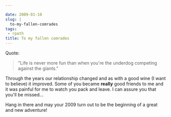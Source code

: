 ```yaml
---

date: 2009-01-10
slug: |
  to-my-fallen-comrades
tags:
 - rpath
title: To my fallen comrades
---
```


Quote:

> \"Life is never more fun than when you're the underdog competing
> against the giants.\"

Through the years our relationship changed and as with a good wine (I
want to believe) it improved. Some of you became **really** good friends
to me and it was painful for me to watch you pack and leave. I can
assure you that you'll be missed\...

Hang in there and may your 2009 turn out to be the beginning of a great
and new adventure!
